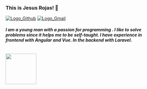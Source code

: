 [Comment: Header]: #

### This is Jesus Rojas! :basketball:
[![Logo_Github]][Url_Git]
[![Logo_Gmail]][Url_Gmail]

#### *I am a young man with a passion for programming . I like to solve problems since it helps me to be self-taught. I have experience in frontend with **Angular** and **Vue**. In the backend with **Laravel***.

<br>

<details>
  <summary style="list-style: none;">
    <img src="https://cdn.pixabay.com/photo/2016/04/06/17/54/click-here-1312391_960_720.png" width="100"/>
  </summary>

  <br>

  | Language      | Pages |
  | ----------- | ----------- |
  | Vue | [Platzi Music][Page_Vue_PlatziMusic] <br> [Task Inertia][Page_Vue_TaskInertia] <br> [***Counter (Pending)**][Page_Vue_Counter]|
  | Angular | [Spotify][Page_Angular_Spotify] <br> [App Heroes][Page_Angular_AppHeroes] <br> [Graficas][Page_Angular_Graficas] <br> [Pipes][Page_Angular_Pipes] <br> [Mapas][Page_Angular_Mapas] <br> [Gifs][Page_Angular_Gifs] <br> [App Sneider][Page_Angular_AppSneider] <br> [First Page][Page_Angular_FirstPage] <br> [Paises][Page_Angular_Paises] <br> [Sofka Quiz][Page_Angular_SofkaQuiz] |
  | React      | [Task's Juan David][Page_React_TaskJuanDavid] <br> [Ecommerce Oscar][Page_React_EcommerceOscar] <br> [Cryptomonedas Juan Pablo][Page_React_CryptomonedasJuanPablo] <br> [Rick and Morty Oscar][Page_React_RickAndMortyOscar] <br> [Citas Juan Pablo][Page_React_CitasJuanPablo] <br> [Gastos Juan Pablo][Page_React_GastosJuanPablo] |
  | JavaScript | [Calculadora][Page_JavaScript_Calculadora] <br> [Ajedrez Move Horse][Page_JavaScript_AjedrezMoveHorse] <br> [Sena Exercises][Page_JavaScript_SenaExercises] <br> [Expresiones Regulares][Page_JavaScript_ExpresionesRegulares] <br> [Webpack Vanilla][Page_JavaScript_WebpackVanilla] |
  | Html | [Clone Google][Page_Html_CloneGoogle] <br> [Plugin Google Translate][Page_Html_FirstPage] <br> [Exercise Usco 3][Page_Html_ExerciseUsco3] <br> [Exercise Usco 4][Page_Html_ExerciseUsco4] <br> [FlexBox Distribution Bus Skeleton][Page_Html_FlexboxDistributionBusSkeleton] |
  | Electron | [***Udeler (Pending)**][Page_Electron_Udeler] |
</details>

[Comment: Logo]: #

[Logo_Github]: https://img.shields.io/badge/-Github-000?style=flat&logo=Github&logoColor=white
[Logo_Gmail]: https://img.shields.io/badge/-jarojas6524@misena.edu.co-000?style=flat-square&logo=gmail


[Comment: Url]: #

[Url_Git]: https://github.com/Jesus-Rojas
[Url_Gmail]: mailto:jarojas6524@misena.edu.co

[Comment: State_Git]: #

[State_Git_1]: https://github-readme-stats.vercel.app/api?username=Jesus-Rojas&show_icons=true&hide_border=true&show_icons=true&theme=chartreuse-dark
[State_Git_2]: https://github-readme-stats.vercel.app/api/top-langs/?username=Jesus-Rojas&layout=compact&theme=chartreuse-dark&hide_border=true


[Comment: Languages]: #

[Language_Angular]: https://www.vectorlogo.zone/logos/angular/angular-icon.svg
[Language_Bootstrap]: https://www.vectorlogo.zone/logos/getbootstrap/getbootstrap-icon.svg
[Language_Css]: https://www.vectorlogo.zone/logos/w3_css/w3_css-icon.svg
[Language_Electron]: https://www.vectorlogo.zone/logos/electronjs/electronjs-icon.svg
[Language_Firebase]: https://www.vectorlogo.zone/logos/firebase/firebase-icon.svg
[Language_Git]: https://www.vectorlogo.zone/logos/git-scm/git-scm-icon.svg
[Language_GraphQL]: https://www.vectorlogo.zone/logos/graphql/graphql-icon.svg
[Language_Html5]: https://www.vectorlogo.zone/logos/w3_html5/w3_html5-icon.svg
[Language_Laravel]: https://www.vectorlogo.zone/logos/laravel/laravel-icon.svg
[Language_Markdown]: https://www.vectorlogo.zone/logos/markdown-here/markdown-here-icon.svg
[Language_MongoDB]: https://www.vectorlogo.zone/logos/mongodb/mongodb-icon.svg
[Language_MySQL]: https://www.vectorlogo.zone/logos/mysql/mysql-icon.svg
[Language_NodeJS]: https://www.vectorlogo.zone/logos/nodejs/nodejs-icon.svg
[Language_Npm]: https://www.vectorlogo.zone/logos/npmjs/npmjs-icon.svg
[Language_Php]: https://www.vectorlogo.zone/logos/php/php-icon.svg
[Language_PostgreSQL]: https://www.vectorlogo.zone/logos/postgresql/postgresql-icon.svg
[Language_Postman]: https://www.vectorlogo.zone/logos/getpostman/getpostman-icon.svg
[Language_Python]: https://www.vectorlogo.zone/logos/python/python-icon.svg
[Language_React]: https://www.vectorlogo.zone/logos/reactjs/reactjs-icon.svg
[Language_Sass]: https://www.vectorlogo.zone/logos/sass-lang/sass-lang-icon.svg
[Language_ViteJS]: #
[Language_Vue]: https://www.vectorlogo.zone/logos/vuejs/vuejs-icon.svg
[Language_Webpack]: https://www.vectorlogo.zone/logos/js_webpack/js_webpack-icon.svg


[Comment: Pages]: #

[Page_Vue_PlatziMusic]: https://jesus-rojas.github.io/platzi-music
[Page_Vue_TaskInertia]: https://test-rojas.herokuapp.com/dashboard
[Page_Vue_Counter]: #

[Page_Angular_Spotify]: https://angular-sopotify.netlify.app/tracks
[Page_Angular_AppHeroes]: https://jesus-rojas.github.io/App-Heroes
[Page_Angular_Graficas]: https://jesus-rojas.github.io/Angular-Graficas
[Page_Angular_Pipes]: https://jesus-rojas.github.io/Pipes
[Page_Angular_Mapas]: https://jesus-rojas.github.io/Mapas-Angular
[Page_Angular_Gifs]: https://jesus-rojas.github.io/API-Giphy
[Page_Angular_AppSneider]: https://jesus-rojas.github.io/App-Sneider
[Page_Angular_FirstPage]: https://jesus-rojas.github.io/WebApp-Angular
[Page_Angular_Paises]: https://jesus-rojas.github.io/Rest-Countries
[Page_Angular_SofkaQuiz]: https://jesus-rojas.github.io/sofka-frontend

[Page_React_TaskJuanDavid]: https://jesus-rojas.github.io/curso-react-patrones-render
[Page_React_EcommerceOscar]: https://jesus-rojas.github.io/react-ecommerce-oscar
[Page_React_CryptomonedasJuanPablo]: https://stupendous-starburst-296f58.netlify.app/
[Page_React_RickAndMortyOscar]: https://github.com/Jesus-Rojas#
[Page_React_CitasJuanPablo]: https://brave-williams-38329b.netlify.app/
[Page_React_GastosJuanPablo]: https://flamboyant-lamport-c4491a.netlify.app/


[Page_JavaScript_Calculadora]: https://jesus-rojas.github.io/Calculadora
[Page_JavaScript_AjedrezMoveHorse]: https://jesus-rojas.github.io/ajedrez-caballo
[Page_JavaScript_SenaExercises]: https://jesus-rojas.github.io/Ciclos-Arreglos
[Page_JavaScript_ExpresionesRegulares]: https://jesus-rojas.github.io/Regex
[Page_JavaScript_WebpackVanilla]: https://awesome-heisenberg-85f898.netlify.app/

[Page_Html_CloneGoogle]: https://jesus-rojas.github.io/clone-google-html
[Page_Html_FirstPage]: https://jesus-rojas.github.io/Pagina-Web
[Page_Html_ExerciseUsco3]: https://jesus-rojas.github.io/trabajo-usco-css-3
[Page_Html_ExerciseUsco4]: https://jesus-rojas.github.io/trabajo-usco-css-4
[Page_Html_FlexboxDistributionBusSkeleton]: https://jesus-rojas.github.io/prototype-bus-responsive

[Page_Electron_Udeler]: #

